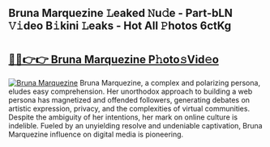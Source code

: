 ## Bruna Marquezine 𝙻eaked 𝙽u𝚍e - Part-bLN 𝚅𝚒deo B𝚒kini 𝙻eaks - Hot All 𝙿hotos 6ctKg

# <h2><a href="http://ld0sglk.urlbe.top/?page=Bruna+Marquezine">🔗🔗👉👉 Bruna Marquezine P𝚑oto𝚜Vid𝚎o</a></h2>

[![Bruna Marquezine](https://i.imgur.com/eBuTRDB.gif)](http://ld0sglk.urlbe.top/?page=Bruna+Marquezine)
Bruna Marquezine, a complex and polarizing persona, eludes easy comprehension. Her unorthodox approach to building a web persona has magnetized and offended followers, generating debates on artistic expression, privacy, and the complexities of virtual communities. Despite the ambiguity of her intentions, her mark on online culture is indelible. Fueled by an unyielding resolve and undeniable captivation, Bruna Marquezine influence on digital media is pioneering.
